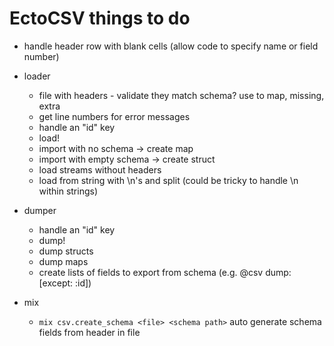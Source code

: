 # EctoCSV things to do
* handle header row with blank cells (allow code to specify name or field number)

* loader
    * file with headers - validate they match schema? use to map, missing, extra
    * get line numbers for error messages
    * handle an "id" key
    * load!
    * import with no schema -> create map
    * import with empty schema -> create struct
    * load streams without headers
    * load from string with \n's and split (could be tricky to handle \n within strings)

* dumper
    * handle an "id" key
    * dump!
    * dump structs
    * dump maps
    * create lists of fields to export from schema (e.g.  @csv dump: [except: :id])

* mix
    * `mix csv.create_schema <file> <schema path>` auto generate schema fields from header in file
